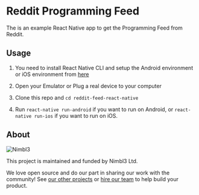 # Reddit Programming Feed
The is an example React Native app to get the Programming Feed from Reddit.

## Usage

1. You need to install React Native CLI and setup the Android environment or iOS environment from [here][getting-started]

2. Open your Emulator or Plug a real device to your computer

3. Clone this repo and `cd reddit-feed-react-native`

4. Run `react-native run-android` if you want to run on Android, or `react-native run-ios` if you want to run on iOS.

[getting-started]: https://facebook.github.io/react-native/docs/getting-started.html

## About

![Nimbl3](https://dtvm7z6brak4y.cloudfront.net/logo/logo-repo-readme.jpg)

This project is maintained and funded by Nimbl3 Ltd.

We love open source and do our part in sharing our work with the community!
See [our other projects][community] or [hire our team][hire] to help build your product.

[community]: https://github.com/nimbl3
[hire]: https://nimbl3.com/
